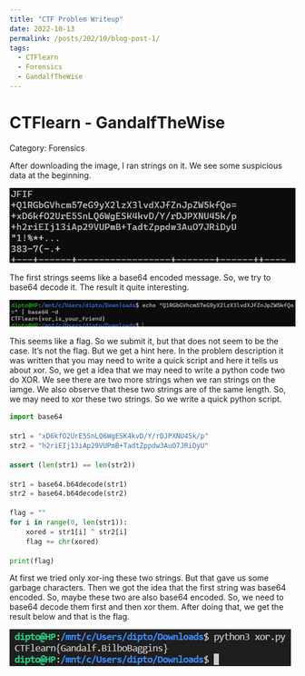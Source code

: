 ```yaml
---
title: "CTF Problem Writeup"
date: 2022-10-13
permalink: /posts/202/10/blog-post-1/
tags:
  - CTFlearn
  - Forensics
  - GandalfTheWise
---
```


# CTFlearn - GandalfTheWise

Category: Forensics

After downloading the image, I ran strings on it. We see some suspicious data at the beginning.

![Strings Output](/images/Untitled.png)

The first strings seems like a base64 encoded message. So, we try to base64 decode it. The result it quite interesting.

![Base64 Decode](/images/Untitled%201.png)

This seems like a flag. So we submit it, but that does not seem to be the case. It’s not the flag. But we get a hint here. In the problem description it was written that you may need to write a quick script and here it tells us about xor. So, we get a idea that we may need to write a python code two do XOR. We see there are two more strings when we ran strings on the iamge. We also observe that these two strings are of the same length. So, we may need to xor these two strings. So we write a quick python script.

```python
import base64

str1 = "xD6kfO2UrE5SnLQ6WgESK4kvD/Y/rDJPXNU45k/p"
str2 = "h2riEIj13iAp29VUPmB+TadtZppdw3AuO7JRiDyU"

assert (len(str1) == len(str2))

str1 = base64.b64decode(str1)
str2 = base64.b64decode(str2)

flag = ""
for i in range(0, len(str1)):
    xored = str1[i] ^ str2[i]
    flag += chr(xored)

print(flag)
```

At first we tried only xor-ing these two strings. But that gave us some garbage characters. Then we got the idea that the first string was base64 encoded. So, maybe these two are also base64 encoded. So, we need to base64 decode them first and then xor them. After doing that, we get the result below and that is the flag.

![Flag](/images/Untitled%202.png)
